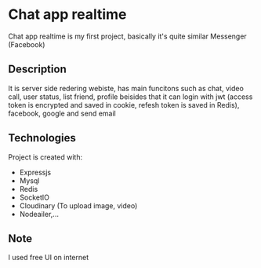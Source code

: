 # Chat app realtime
Chat app realtime is my first project, basically it's quite similar Messenger (Facebook)
## Description
It is server side redering webiste, has main funcitons such as chat, video call, user status, list friend, profile  beisides that it can login with jwt (access token is encrypted and saved in cookie, refesh token is saved in Redis), facebook, google and send email
## Technologies
Project is created with:
* Expressjs
* Mysql
* Redis
* SocketIO
* Cloudinary (To upload image, video)
* Nodeailer,...
## Note
I used free UI on internet

